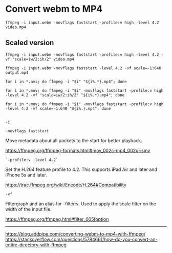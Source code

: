 # Convert webm to MP4

    ffmpeg -i input.webm -movflags faststart -profile:v high -level 4.2 video.mp4

## Scaled version

    ffmpeg -i input.webm -movflags faststart -profile:v high -level 4.2 -vf "scale=iw/2:ih/2" video.mp4

    ffmpeg -i input.webm -movflags faststart -level 4.2 -vf scale=-1:640 output.mp4

    for i in *.avi; do ffmpeg -i "$i" "${i%.*}.mp4"; done

    for i in *.mov; do ffmpeg -i "$i" -movflags faststart -profile:v high -level 4.2 -vf "scale=iw/2:ih/2" "${i%.*}.mp4"; done

    for i in *.mov; do ffmpeg -i "$i" -movflags faststart -profile:v high -level 4.2 -vf scale=-1:640 "${i%.}.mp4"; done


    -i

    -movflags faststart

Move metadata about all packets to the start for better playback. 

<https://ffmpeg.org/ffmpeg-formats.html#mov_002c-mp4_002c-ismv>

    `-profile:v -level 4.2`

Set the H.264 feature profile to 4.2. This supports iPad Air and later and iPhone 5s and later.

<https://trac.ffmpeg.org/wiki/Encode/H.264#Compatibility>

    -vf

Filtergraph and an alias for -filter:v. Used to apply the scale filter on the width of the input file.

<https://ffmpeg.org/ffmpeg.html#filter_005foption>

----

<https://blog.addpipe.com/converting-webm-to-mp4-with-ffmpeg/>
<https://stackoverflow.com/questions/5784661/how-do-you-convert-an-entire-directory-with-ffmpeg>
